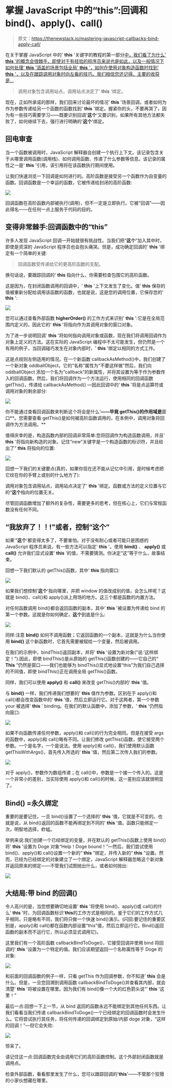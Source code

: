 # 掌握 JavaScript 中的“this”:回调和 bind()、apply()、call()

> 原文：<https://thenewstack.io/mastering-javascript-callbacks-bind-apply-call/>

在关于掌握 JavaScript 中的' **this** '关键字的教程的第一部分[中，我们看了为什么' **this** '的概念会很棘手，即使对于有经验的程序员来说也是如此，以及一般情况下如何处理' **this** '涵盖的场景包括全局' **this** '，如何在使用对象构造函数时找到' **this** '，以及在跟踪调用对象时向左看的技巧。我们相信您还记得，主要的收获是…](https://thenewstack.io/tutorial-mastering-javascript/)

> 调用对象包含调用站点，调用站点决定了' **this** '绑定。

现在，正如所承诺的那样，我们回来讨论最坏的情况' **this** '场景回调，或者如何为作为参数传递给另一个函数的函数找到' **this** '绑定。握紧你的头，不要再哭了，因为有一些技巧需要学习——既要识别回调'**这个**'又要识别，如果所有其他方法都失败了，如何继续下去，强行进行明确的'**这个**'绑定。

## 回电审查

当一个函数被调用时，JavaScript 解释器会创建一个执行上下文。该记录包含关于从哪里调用函数(调用栈)、如何调用函数、传递了什么参数等信息。该记录的属性之一是' **this** '引用，该引用将在该函数执行期间使用。

让我们快速浏览一下回调是如何进行的。高阶函数是接受另一个函数作为自变量的函数。回调函数是一个幸运的函数，它被传递给封闭的高阶函数:

![](img/d79030382beb215cb720bd2e65b0e52c.png)

回调函数在高阶函数内部被执行(调用)，但不一定是立即执行。它被“回调”——因此得名——在任何一点上服务于代码的目的。

## 变得非常棘手:回调函数中的“this”

许多人发现 JavaScript 回调一开始就很有挑战性。当我们把“**这个**”加入其中时，即使是资深的 JavaScript 程序员也会抱头痛哭。但是，成功确定回调的' **this** '绑定有一个简单的关键:

> 回调函数受传递给它的更高阶函数的支配。

换句话说，要跟踪回调的' **this** 指向什么，你需要检查包围它的高阶函数。

这是因为，在封闭函数调用的回调中，' **this** '上下文发生了变化。值' **this** 保存的值被重新分配给调用该函数的函数，也就是说，这是您的调用位置，它保存您的' **this** ':

![](img/5ac085d26d386a01da8441296481568b.png)

您可以通过查看外部函数 **higherOrder()** 的工作方式来识别' **this** ':它是在全局范围内定义的，因此它的' **this** '将指向作为其调用对象的窗口对象。

为了进一步说明回调' **this** '将如何指向调用对象或函数，现在我们将调用回调作为对象上定义的方法。这在实际的 JavaScript 编程中不太可能发生，但仍然是一个有用的例子，当回调碰巧发生在对象内部时，' **this** '绑定以相同的方式工作。

这是点规则左侧适用的情况。在一个新函数 callbackAsMethod()中，我们创建了一个新对象 oddballObject，它的“名称”属性为“不要这样做”然后，我们向 oddballObject 添加一个名为“callback”的新属性，并将其设置为等于作为参数传入的回调函数。然后，我们将回调作为一个方法运行，使用相同的回调函数 getThis()，传递给 callbackAsMethod() —因此回调中的' **this** '将是点运算符或调用对象的剩余部分:

![](img/30fff93829623a508828203d97292f54.png)

你不能通过查看回调函数来判断这个将会是什么‘**——毕竟 getThis()的作用域是**窗口**。您需要查看 getThis()是如何被高阶函数调用的，在本例中，调用对象将回调作为方法调用。**

值得庆幸的是，构造函数内部的回调非常简单:您将回调作为构造函数调用，并且' **this** '将指向新构造的对象。记住“new”关键字是一个构造函数的标识符，并且给出了“ **this** 将指向的位置:

![](img/8617513fe0c0fdcddc165a062be43158.png)

回想一下我们的关键要点(真的，如果你现在还不能从记忆中引用，是时候考虑把它纹在你的手臂上或别的什么地方了):

调用对象包含调用站点，调用站点决定了' **this** '绑定。函数或方法的定义位置与它的“**这个**指向的位置无关。

尽管回调函数增加了额外的复杂性，需要更多的思考，但在核心上，它们与常规函数没有任何不同。

## “我放弃了！！!"或者，控制“这个”

如果'**'这个**'都变得太多了，不要害怕。对于没有耐心或者可能只是困惑的 JavaScript 程序员来说，有一些方法可以指定' **this** '。使用 **bind()** 、 **apply()** 或 **call()** 允许我们显式设置' **this** '的值，不需要猜测。你决定“这”等于什么，故事结束。

回想一下我们默认的 getThis()函数，其中' **this** 指向窗口:

![](img/d1ddb41398560b5630d11f1996b019a7.png)

如果我们想控制'**这个**'指向哪里，并把 window 的值改成别的值，会怎么样呢？这就是 bind()、call()和 apply()派上用场的地方。这三个都是函数的内置方法。

对任何函数调用 bind()都会返回函数的副本，其中' **this** '被设置为传递给 bind 的第一个参数。这就是你如何确定，**这个**到底是什么:

![](img/cc05219e592ce6ab1d4be04bc227878e.png)

同样:注意 **bind()** 如何不调用函数；它返回函数的一个副本，这就是为什么当你使用 **bind()** 这个新函数时，它首先需要被赋给一个变量，然后被调用。

在我们的示例中，bindThis()返回副本，并将' **this** '设置为新对象(“说:‘这样绑定！").因此，即使 bindThis()是从原始的 getThis()函数创建的——它自己的“ **This** ”仍然是窗口——我们也能够为 bindThis()显式地设置“this”为我们自己选择的不同值，即使 bindThis()正在调用全局 getThis()函数。

同样，我们可以使用 **apply()** 和 **call()** 来改变 getThis()内部的' **this** '值。

与 **bind()** 一样，我们传递我们想要的' **this** 值作为参数。区别在于 apply()和 call()都会改变函数中的' **this** '值，然后立即运行它。对于这两者，第一个参数 your 被选择' **this** ' binding。在我们的默认函数中，添加了参数，' **this** '仍然指向窗口:

![](img/87ce5f9f5600e61d56fe90b61b07c3a0.png)

如果不向函数传递任何参数，apply()和 call()的行为完全相同。但是在接受 args 的函数中，apply()和 call()略有不同。让我们修改 getThis()函数，使它接受两个参数。一个是名字，一个是说法。使用 apply()和 call()，我们使用默认函数 getThisWithArgs()，首先传入所选的' **this** '值，然后第二次传入我们的参数。

![](img/64b88af4803a050541af1177934cc578.png)

对于 apply()，参数作为数组传递；在 call()中，参数是一个接一个传入的。这是一个非常小的差别，当实际使用 apply()和 call()的时候，这一差别应该就很明显了。

## Bind() =永久绑定

重要的是要记住，一旦 bind()设置了一个选择的' **this** '值，它就是不可变的。也就是说，从 bind()返回的函数不能再绑定到不同的' **this** '值。函数只能绑定一次。明智地选择，蚱蜢。

举例来说:我们创建一个已经绑定的变量，并在默认的 getThis()函数上使用 bind()将' **this** '设置为 Doge 对象“Help！Doge bound！”—然后，我们尝试使用 bind()、apply()和 call()设置一个新的“ **this** ”绑定，并传入新的“ **this** ”设置。然而，已经为已经绑定的对象建立了一个绑定，JavaScript 解释器忽略这个新对象并返回原来的绑定——不管我们试图抛出什么，或者如何抛出:

![](img/fc1ee8b5e966c8ccbba46139e168067d.png)

## 大结局:带 bind 的回调()

令人高兴的是，当您想要确切地设置' **this** '将使用 bind()、apply()或 call()的什么' **this** '时，为回调函数标识'**this**的工作方式是相同的。鉴于它们的工作方式几乎相同，只是略有不同，我们将只做一个快速 bind()演示。(闪回:要记住的重要区别是，apply()和 call()都在函数内部设置“this”值，然后立即运行它。Bind()返回函数的副本而不运行它，所以必须显式调用它)。

这里我们有一个高阶函数 callbackBindToDoge()，它接受回调并使用 bind 将回调的' **this** '设置为一个特定的值。我们应该期望返回一个名称属性等于 Doge 的对象:

![](img/bf517018afba8f7fa9a4ef9ad6e81dcd.png)

和前面的回调函数的例子一样，只看 getThis 作为回调参数，你不知道' **this** 会是什么。但是，一旦您回溯到调用函数 callbackBindToDoge()并查看其内部，就会清楚' **this** '将被设置在哪里。因为我们有 bind()像一个大的红色箭头说“' **this** '这里！”

最后一点:回想一下上一节，从 bind 返回的函数永远不能绑定到其他任何东西。让我们看看当我们传递 callbackBindToDoge()一个已经绑定的回调函数时会发生什么。它将尝试执行其任务，将任何传递的回调绑定到原始/内部 doge 对象，“这样的回调！”—但它会失败:

![](img/4234e6df5f447cf605e1e255a0addc67.png)

惊呆了。

请记住这一点:回调函数完全由调用它们的高阶函数控制。这个外部封闭函数就是调用点。

检查外部函数，看看那里发生了什么，您可以跟踪回调的'**this**'——不管那个狡猾的小家伙想藏在哪里。

<svg xmlns:xlink="http://www.w3.org/1999/xlink" viewBox="0 0 68 31" version="1.1"><title>Group</title> <desc>Created with Sketch.</desc></svg>